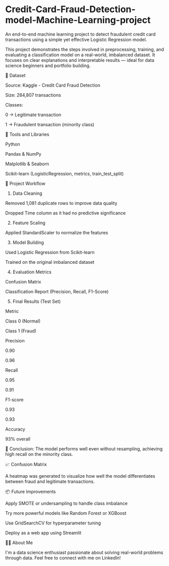 # Credit-Card-Fraud-Detection-model-Machine-Learning-project
An end-to-end machine learning project to detect fraudulent credit card transactions using a simple yet effective Logistic Regression model.

This project demonstrates the steps involved in preprocessing, training, and evaluating a classification model on a real-world, imbalanced dataset. It focuses on clear explanations and interpretable results — ideal for data science beginners and portfolio building.

📂 Dataset

Source: Kaggle - Credit Card Fraud Detection

Size: 284,807 transactions

Classes:

0 → Legitimate transaction

1 → Fraudulent transaction (minority class)

🧰 Tools and Libraries

Python

Pandas & NumPy

Matplotlib & Seaborn

Scikit-learn (LogisticRegression, metrics, train_test_split)

🧪 Project Workflow

1. Data Cleaning

Removed 1,081 duplicate rows to improve data quality

Dropped Time column as it had no predictive significance

2. Feature Scaling

Applied StandardScaler to normalize the features

3. Model Building

Used Logistic Regression from Scikit-learn

Trained on the original imbalanced dataset

4. Evaluation Metrics

Confusion Matrix

Classification Report (Precision, Recall, F1-Score)

5. Final Results (Test Set)

Metric

Class 0 (Normal)

Class 1 (Fraud)

Precision

0.90

0.96

Recall

0.95

0.91

F1-score

0.93

0.93

Accuracy

93% overall

📌 Conclusion: The model performs well even without resampling, achieving high recall on the minority class.

📈 Confusion Matrix

A heatmap was generated to visualize how well the model differentiates between fraud and legitimate transactions.

📦 Future Improvements

Apply SMOTE or undersampling to handle class imbalance

Try more powerful models like Random Forest or XGBoost

Use GridSearchCV for hyperparameter tuning

Deploy as a web app using Streamlit

🙋‍♀️ About Me

I'm a data science enthusiast passionate about solving real-world problems through data. Feel free to connect with me on LinkedIn!

